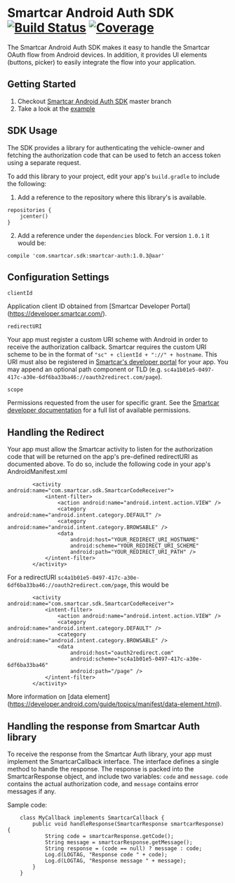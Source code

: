 # Smartcar Android Auth SDK [![Build Status][ci-image]][ci-url] [![Coverage][coverage-image]][coverage-url]

The Smartcar Android Auth SDK makes it easy to handle the Smartcar OAuth flow from
Android devices. In addition, it provides UI elements (buttons, picker) to easily integrate
the flow into your application.

## Getting Started

1. Checkout [Smartcar Android Auth SDK](https://github.com/smartcar/android-sdk) master branch
2. Take a look at the [example](example/src/main/java/com/smartcar/example/MainActivity.java)

## SDK Usage

The SDK provides a library for authenticating the vehicle-owner and fetching the authorization code
that can be used to fetch an access token using a separate request.

To add this library to your project, edit your app's `build.gradle` to include the following:

1. Add a reference to the repository where this library's is available.
```
repositories {
    jcenter()
}
```

2. Add a reference under the `dependencies` block.
For version `1.0.1` it would be:
```
compile 'com.smartcar.sdk:smartcar-auth:1.0.3@aar'
```

## Configuration Settings

`clientId`

Application client ID obtained from [Smartcar Developer Portal] (https://developer.smartcar.com/).

`redirectURI`

Your app must register a custom URI scheme with Android in order to receive the
authorization callback. Smartcar requires the custom URI scheme to be in the
format of `"sc" + clientId + "://" + hostname`. This URI must also be registered
in [Smartcar's developer portal](https://developer.smartcar.com) for your app.
You may append an optional path component or TLD (e.g. `sc4a1b01e5-0497-417c-a30e-6df6ba33ba46://oauth2redirect.com/page`).

`scope`

Permissions requested from the user for specific grant. See the [Smartcar developer documentation](https://developer.smartcar.com/docs)
for a full list of available permissions.

## Handling the Redirect

Your app must allow the Smartcar activity to listen for the authorization code that will be returned on the
app's pre-defined redirectURI as documented above. To do so, include the following code in your app's
AndroidManifest.xml

```
        <activity android:name="com.smartcar.sdk.SmartcarCodeReceiver">
            <intent-filter>
                <action android:name="android.intent.action.VIEW" />
                <category android:name="android.intent.category.DEFAULT" />
                <category android:name="android.intent.category.BROWSABLE" />
                <data
                    android:host="YOUR_REDIRECT_URI_HOSTNAME"
                    android:scheme="YOUR_REDIRECT_URI_SCHEME"
                    android:path="YOUR_REDIRECT_URI_PATH" />
            </intent-filter>
        </activity>
```

For a redirectURI `sc4a1b01e5-0497-417c-a30e-6df6ba33ba46://oauth2redirect.com/page`, this would be

```
        <activity android:name="com.smartcar.sdk.SmartcarCodeReceiver">
            <intent-filter>
                <action android:name="android.intent.action.VIEW" />
                <category android:name="android.intent.category.DEFAULT" />
                <category android:name="android.intent.category.BROWSABLE" />
                <data
                    android:host="oauth2redirect.com"
                    android:scheme="sc4a1b01e5-0497-417c-a30e-6df6ba33ba46"
                    android:path="/page" />
            </intent-filter>
        </activity>
```

More information on [data element] (https://developer.android.com/guide/topics/manifest/data-element.html).

## Handling the response from Smartcar Auth library

To receive the response from the Smartcar Auth library, your app must implement the SmartcarCallback interface.
The interface defines a single method to handle the response. The response is packed into the SmartcarResponse object,
and include two variables: `code` and `message`. `code` contains the actual authorization code, and `message`
contains error messages if any.

Sample code:

```
    class MyCallback implements SmartcarCallback {
        public void handleResponse(SmartcarResponse smartcarResponse) {
            String code = smartcarResponse.getCode();
            String message = smartcarResponse.getMessage();
            String response = (code == null) ? message : code;
            Log.d(LOGTAG, "Response code " + code);
            Log.d(LOGTAG, "Response message " + message);
        }
    }
```

[ci-image]: https://travis-ci.com/smartcar/android-sdk.svg?token=6Yrkze1DNb8WHnHxrCy6&branch=master
[ci-url]: https://travis-ci.com/smartcar/android-sdk

[coverage-image]: https://codecov.io/gh/smartcar/android-sdk/branch/master/graph/badge.svg?token=RhacvrisiW
[coverage-url]: https://codecov.io/gh/smartcar/android-sdk
